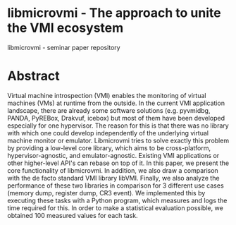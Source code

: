 # libmicrovmi - The approach to unite the VMI ecosystem

libmicrovmi - seminar paper repository

# Abstract

Virtual machine introspection (VMI) enables the monitoring of virtual machines (VMs) at runtime from the outside.
In the current VMI application landscape, there are already some software solutions (e.g. pyvmidbg, PANDA, PyREBox, Drakvuf, icebox) but most of them have been developed especially for one hypervisor.
The reason for this is that there was no library with which one could develop independently of the underlying virtual machine monitor or emulator.
Libmicrovmi tries to solve exactly this problem by providing a low-level core library, which aims to be cross-platform, hypervisor-agnostic, and emulator-agnostic. Existing VMI applications or other higher-level API's can rebase on top of it.
In this paper, we present the core functionality of libmicrovmi. 
In addition, we also draw a comparison with the de facto standard VMI library libVMI.
Finally, we also analyze the performance of these two libraries in comparison for 3 different use cases (memory dump, register dump, CR3 event). We implemented this by executing these tasks with a Python program, which measures and logs the time required for this. In order to make a statistical evaluation possible, we obtained 100 measured values for each task.
